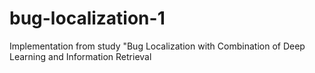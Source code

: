 # bug-localization-1
Implementation from study "Bug Localization with Combination of Deep Learning and Information Retrieval
